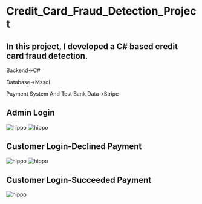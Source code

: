 # Credit_Card_Fraud_Detection_Project

## In this project, I developed a C# based credit card fraud detection.

Backend->C#

Database->Mssql

Payment System And Test Bank Data->Stripe


## Admin Login


![hippo](https://im.ezgif.com/tmp/ezgif-1-f21218d270.gif) ![hippo](https://im.ezgif.com/tmp/ezgif-1-e74af0f0d9.gif)

## Customer Login-Declined Payment


![hippo](https://im2.ezgif.com/tmp/ezgif-2-ff3be18857.gif) ![hippo](https://im2.ezgif.com/tmp/ezgif-2-4b6606b523.gif)

## Customer Login-Succeeded Payment

![hippo](https://im2.ezgif.com/tmp/ezgif-2-f90af3e9c6.gif)
